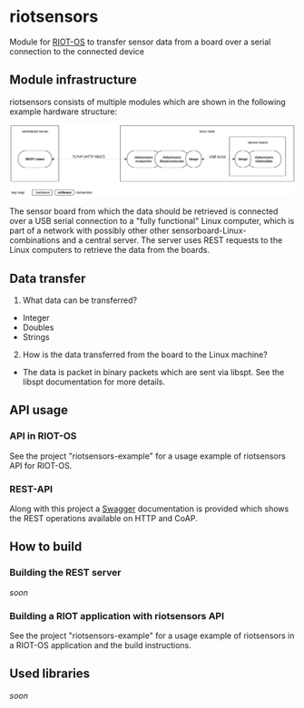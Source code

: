 # riotsensors

Module for [RIOT-OS](https://github.com/RIOT-OS/RIOT) to transfer sensor data from a board over a serial connection to
the connected device

## Module infrastructure

riotsensors consists of multiple modules which are shown in the following example hardware structure:

![riotsensors infrastructure](docs/img/riotsensors_infrastructure.jpg)

The sensor board from which the data should be retrieved is connected over a USB serial connection to a "fully functional" Linux computer, which is part of a network with possibly other other sensorboard-Linux-combinations and a central server.
The server uses REST requests to the Linux computers to retrieve the data from the boards.

## Data transfer
1. What data can be transferred?
  - Integer
  - Doubles
  - Strings
2. How is the data transferred from the board to the Linux machine?
  - The data is packet in binary packets which are sent via libspt. See the libspt documentation for more details.


## API usage

### API in RIOT-OS
See the project "riotsensors-example" for a usage example of riotsensors API for RIOT-OS.

### REST-API
Along with this project a [Swagger](http://swagger.io/) documentation is provided which shows the REST operations available on HTTP and CoAP.

## How to build

### Building the REST server
*soon*

### Building a RIOT application with riotsensors API
See the project "riotsensors-example" for a usage example of riotsensors in a RIOT-OS application and the build instructions.

## Used libraries
*soon*